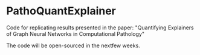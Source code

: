 # PathoQuantExplainer

Code for replicating results presented in the paper: "Quantifying Explainers of Graph Neural Networks in Computational Pathology"

The code will be open-sourced in the nextfew weeks. 
